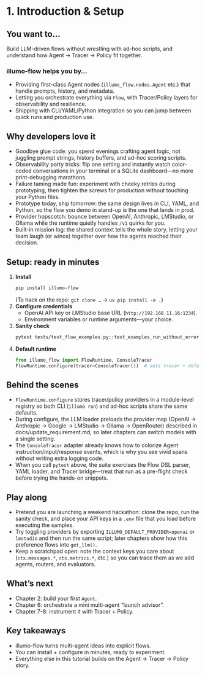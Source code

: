 # 1. Introduction & Setup

## You want to…
Build LLM-driven flows without wrestling with ad-hoc scripts, and understand how Agent → Tracer → Policy fit together.

### illumo-flow helps you by…
- Providing first-class Agent nodes (`illumo_flow.nodes.Agent` etc.) that handle prompts, history, and metadata.
- Letting you orchestrate everything via `Flow`, with Tracer/Policy layers for observability and resilience.
- Shipping with CLI/YAML/Python integration so you can jump between quick runs and production use.

## Why developers love it
- Goodbye glue code: you spend evenings crafting agent logic, not juggling prompt strings, history buffers, and ad-hoc scoring scripts.
- Observability party tricks: flip one setting and instantly watch color-coded conversations in your terminal or a SQLite dashboard—no more print-debugging marathons.
- Failure taming made fun: experiment with cheeky retries during prototyping, then tighten the screws for production without touching your Python files.
- Prototype today, ship tomorrow: the same design lives in CLI, YAML, and Python, so the flow you demo in stand-up is the one that lands in prod.
- Provider hopscotch: bounce between OpenAI, Anthropic, LMStudio, or Ollama while the runtime quietly handles `/v1` quirks for you.
- Built-in mission log: the shared context tells the whole story, letting your team laugh (or wince) together over how the agents reached their decision.

## Setup: ready in minutes
1. **Install**
   ```bash
   pip install illumo-flow
   ```
   (To hack on the repo: `git clone …` → `uv pip install -e .`)
2. **Configure credentials**
   - OpenAI API key or LMStudio base URL (`http://192.168.11.16:1234`).
   - Environment variables or runtime arguments—your choice.
3. **Sanity check**
   ```bash
   pytest tests/test_flow_examples.py::test_examples_run_without_error -q
   ```
4. **Default runtime**
   ```python
   from illumo_flow import FlowRuntime, ConsoleTracer
   FlowRuntime.configure(tracer=ConsoleTracer())  # sets tracer + default policy
   ```

## Behind the scenes
- `FlowRuntime.configure` stores tracer/policy providers in a module-level registry so both CLI (`illumo run`) and ad-hoc scripts share the same defaults.
- During configure, the LLM loader preloads the provider map (OpenAI → Anthropic → Google → LMStudio → Ollama → OpenRouter) described in docs/update_requirement.md, so later chapters can switch models with a single setting.
- The `ConsoleTracer` adapter already knows how to colorize Agent instruction/input/response events, which is why you see vivid spans without writing extra logging code.
- When you call `pytest` above, the suite exercises the Flow DSL parser, YAML loader, and Tracer bridge—treat that run as a pre-flight check before trying the hands-on snippets.

## Play along
- Pretend you are launching a weekend hackathon: clone the repo, run the sanity check, and place your API keys in a `.env` file that you load before executing the samples.
- Try toggling providers by exporting `ILLUMO_DEFAULT_PROVIDER=openai` or `lmstudio` and then run the same script; later chapters show how this preference flows into `get_llm()`.
- Keep a scratchpad open: note the context keys you care about (`ctx.messages.*`, `ctx.metrics.*`, etc.) so you can trace them as we add agents, routers, and evaluators.

## What’s next
- Chapter 2: build your first `Agent`.
- Chapter 6: orchestrate a mini multi-agent “launch advisor”.
- Chapter 7-8: instrument it with Tracer + Policy.

## Key takeaways
- illumo-flow turns multi-agent ideas into explicit flows.
- You can install + configure in minutes, ready to experiment.
- Everything else in this tutorial builds on the Agent → Tracer → Policy story.
